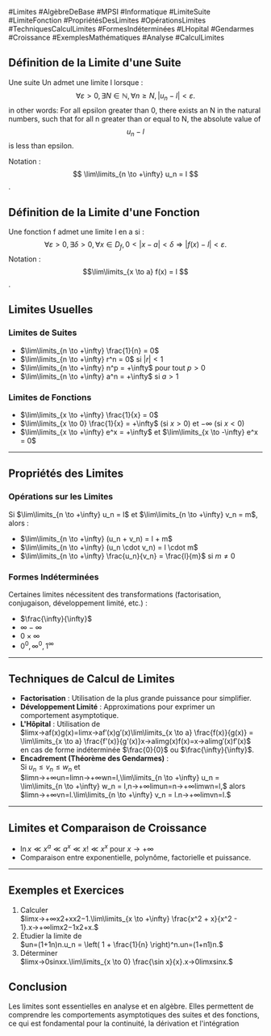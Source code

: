 #Limites #AlgèbreDeBase #MPSI #Informatique #LimiteSuite #LimiteFonction #PropriétésDesLimites #OpérationsLimites #TechniquesCalculLimites #FormesIndéterminées #LHopital #Gendarmes #Croissance #ExemplesMathématiques #Analyse #CalculLimites

## Définition de la Limite d'une Suite

Une suite Un  admet une limite  l  lorsque :
$$
\forall \varepsilon > 0, \exists N \in \mathbb{N}, \forall n \geq N, |u_n - l| < \varepsilon.$$
in other words:
For all epsilon greater than 0, there exists an N in the natural numbers, such that for all n greater than or equal to N, the absolute value of $$u_n - l$$ is less than epsilon.

Notation : $$ \lim\limits_{n \to +\infty} u_n = l $$.

## Définition de la Limite d'une Fonction

Une fonction  f admet une limite  l  en  a  si :
$$
\forall \varepsilon > 0, \exists \delta > 0, \forall x \in D_f, 0 < |x-a| < \delta \Rightarrow |f(x) - l| < \varepsilon.
$$
Notation :  $$\lim\limits_{x \to a} f(x) = l $$.
## Limites Usuelles

### Limites de Suites

- $\lim\limits_{n \to +\infty} \frac{1}{n} = 0$
- $\lim\limits_{n \to +\infty} r^n = 0$ si $|r| < 1$
- $\lim\limits_{n \to +\infty} n^p = +\infty$ pour tout $p > 0$
- $\lim\limits_{n \to +\infty} a^n = +\infty$ si $a > 1$

### Limites de Fonctions

- $\lim\limits_{x \to +\infty} \frac{1}{x} = 0$
- $\lim\limits_{x \to 0} \frac{1}{x} = +\infty$ (si $x > 0$) et $-\infty$ (si $x < 0$)
- $\lim\limits_{x \to +\infty} e^x = +\infty$ et $\lim\limits_{x \to -\infty} e^x = 0$

---

## Propriétés des Limites

### Opérations sur les Limites

Si $\lim\limits_{n \to +\infty} u_n = l$ et $\lim\limits_{n \to +\infty} v_n = m$, alors :

- $\lim\limits_{n \to +\infty} (u_n + v_n) = l + m$
- $\lim\limits_{n \to +\infty} (u_n \cdot v_n) = l \cdot m$
- $\lim\limits_{n \to +\infty} \frac{u_n}{v_n} = \frac{l}{m}$ si $m \neq 0$

### Formes Indéterminées

Certaines limites nécessitent des transformations (factorisation, conjugaison, développement limité, etc.) :

- $\frac{\infty}{\infty}$
- $\infty - \infty$
- $0 \times \infty$
- $0^0, \infty^0, 1^\infty$

---

## Techniques de Calcul de Limites

- **Factorisation** : Utilisation de la plus grande puissance pour simplifier.
- **Développement Limité** : Approximations pour exprimer un comportement asymptotique.
- **L'Hôpital** : Utilisation de  
    $lim⁡x→af(x)g(x)=lim⁡x→af′(x)g′(x)\lim\limits_{x \to a} \frac{f(x)}{g(x)} = \lim\limits_{x \to a} \frac{f'(x)}{g'(x)}x→alim​g(x)f(x)​=x→alim​g′(x)f′(x)$​  
    en cas de forme indéterminée $\frac{0}{0}$ ou $\frac{\infty}{\infty}$.
- **Encadrement (Théorème des Gendarmes)** :  
    Si $u_n \leq v_n \leq w_n$ et  
    $lim⁡n→+∞un=lim⁡n→+∞wn=l,\lim\limits_{n \to +\infty} u_n = \lim\limits_{n \to +\infty} w_n = l,n→+∞lim​un​=n→+∞lim​wn​=l,$
    alors  
    $lim⁡n→+∞vn=l.\lim\limits_{n \to +\infty} v_n = l.n→+∞lim​vn​=l.$

---

## Limites et Comparaison de Croissance

- $\ln x \ll x^a \ll a^x \ll x! \ll x^x$ pour $x \to +\infty$
- Comparaison entre exponentielle, polynôme, factorielle et puissance.

---

## Exemples et Exercices

1. Calculer  
    $lim⁡x→+∞x2+xx2−1.\lim\limits_{x \to +\infty} \frac{x^2 + x}{x^2 - 1}.x→+∞lim​x2−1x2+x​.$
2. Étudier la limite de  
    $un=(1+1n)n.u_n = \left( 1 + \frac{1}{n} \right)^n.un​=(1+n1​)n.$
3. Déterminer  
    $lim⁡x→0sin⁡xx.\lim\limits_{x \to 0} \frac{\sin x}{x}.x→0lim​xsinx​.$

## Conclusion

Les limites sont essentielles en analyse et en algèbre. Elles permettent de comprendre les comportements asymptotiques des suites et des fonctions, ce qui est fondamental pour la continuité, la dérivation et l'intégration